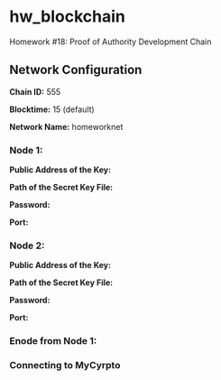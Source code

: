# hw_blockchain
Homework #18: Proof of Authority Development Chain

## Network Configuration

**Chain ID:** 555

**Blocktime:** 15 (default) 

**Network Name:** homeworknet 

### Node 1: 

**Public Address of the Key:** 

**Path of the Secret Key File:** 

**Password:** 

**Port:** 

### Node 2: 

**Public Address of the Key:** 

**Path of the Secret Key File:** 

**Password:** 

**Port:** 

### Enode from Node 1: 

### Connecting to MyCyrpto 
